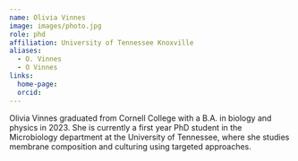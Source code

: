 ```yaml
---
name: Olivia Vinnes
image: images/photo.jpg
role: phd
affiliation: University of Tennessee Knoxville
aliases:
  - O. Vinnes
  - O Vinnes
links:
  home-page: 
  orcid: 
---
```


Olivia Vinnes graduated from Cornell College with a B.A. in biology and physics in 2023. 
She is currently a first year PhD student in the Microbiology department at the University of Tennessee, 
where she studies membrane composition and culturing using targeted approaches.  
